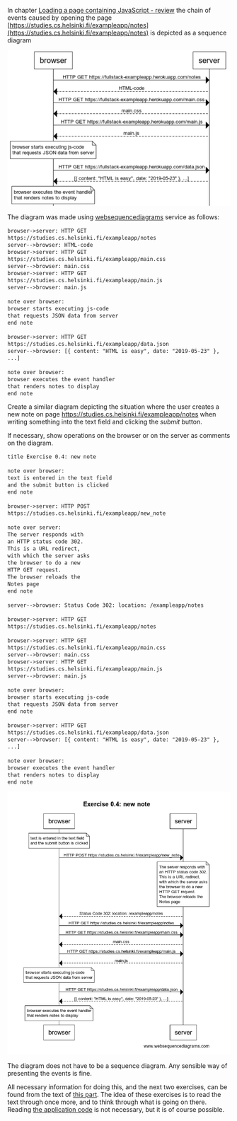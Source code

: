 In chapter [Loading a page containing JavaScript - review](https://fullstackopen.com/en/part0/fundamentals_of_web_apps#loading-a-page-containing-java-script-review) the chain of events caused by opening the page [https://studies.cs.helsinki.fi/exampleapp/notes](https://studies.cs.helsinki.fi/exampleapp/notes) is depicted as a sequence diagram

![](art/0.4-sequence-diagram.png?raw=true)

The diagram was made using [websequencediagrams](https://www.websequencediagrams.com) service as follows:

```
browser->server: HTTP GET https://studies.cs.helsinki.fi/exampleapp/notes
server-->browser: HTML-code
browser->server: HTTP GET https://studies.cs.helsinki.fi/exampleapp/main.css
server-->browser: main.css
browser->server: HTTP GET https://studies.cs.helsinki.fi/exampleapp/main.js
server-->browser: main.js

note over browser:
browser starts executing js-code
that requests JSON data from server 
end note

browser->server: HTTP GET https://studies.cs.helsinki.fi/exampleapp/data.json
server-->browser: [{ content: "HTML is easy", date: "2019-05-23" }, ...]

note over browser:
browser executes the event handler
that renders notes to display
end note
```

Create a similar diagram depicting the situation where the user creates a new note on page https://studies.cs.helsinki.fi/exampleapp/notes when writing something into the text field and clicking the *submit* button.

If necessary, show operations on the browser or on the server as comments on the diagram.

```
title Exercise 0.4: new note

note over browser:
text is entered in the text field
and the submit button is clicked
end note

browser->server: HTTP POST https://studies.cs.helsinki.fi/exampleapp/new_note

note over server:
The server responds with 
an HTTP status code 302. 
This is a URL redirect, 
with which the server asks
the browser to do a new 
HTTP GET request.
The browser reloads the 
Notes page
end note

server-->browser: Status Code 302: location: /exampleapp/notes

browser->server: HTTP GET https://studies.cs.helsinki.fi/exampleapp/notes

browser->server: HTTP GET https://studies.cs.helsinki.fi/exampleapp/main.css
server-->browser: main.css
browser->server: HTTP GET https://studies.cs.helsinki.fi/exampleapp/main.js
server-->browser: main.js

note over browser:
browser starts executing js-code
that requests JSON data from server 
end note

browser->server: HTTP GET https://studies.cs.helsinki.fi/exampleapp/data.json
server-->browser: [{ content: "HTML is easy", date: "2019-05-23" }, ...]

note over browser:
browser executes the event handler
that renders notes to display
end note
```

![](art/0.4-sequence-diagram-new-note.png?raw=true)

The diagram does not have to be a sequence diagram. 
Any sensible way of presenting the events is fine.

All necessary information for doing this, and the next two exercises, can be found from the text of [this part](https://fullstackopen.com/en/part0/fundamentals_of_web_apps#forms-and-http-post). The idea of these exercises is to read the text through once more, and to think through what is going on there. Reading [the application code](https://github.com/mluukkai/example_app) is not necessary, but it is of course possible.
